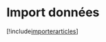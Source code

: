 # Import données

[!include[importerarticles](importdonnees.importerarticles.autogen.md)]










































































